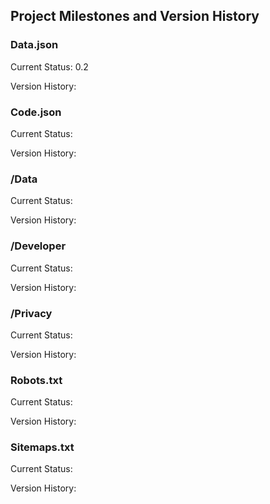 


## Project Milestones and Version History



### Data.json 

Current Status: 0.2

Version History: 

### Code.json 

Current Status:  

Version History: 


### /Data 

Current Status:  

Version History: 



### /Developer 

Current Status:  

Version History: 




### /Privacy 


Current Status:  

Version History: 

### Robots.txt 


Current Status:  

Version History: 

### Sitemaps.txt 


Current Status:  

Version History: 










